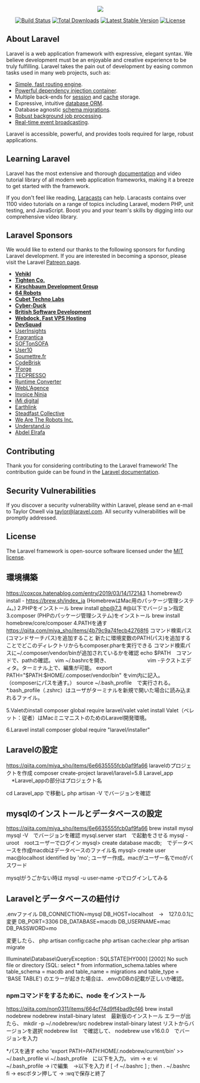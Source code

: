 <p align="center"><img src="https://laravel.com/assets/img/components/logo-laravel.svg"></p>

<p align="center">
<a href="https://travis-ci.org/laravel/framework"><img src="https://travis-ci.org/laravel/framework.svg" alt="Build Status"></a>
<a href="https://packagist.org/packages/laravel/framework"><img src="https://poser.pugx.org/laravel/framework/d/total.svg" alt="Total Downloads"></a>
<a href="https://packagist.org/packages/laravel/framework"><img src="https://poser.pugx.org/laravel/framework/v/stable.svg" alt="Latest Stable Version"></a>
<a href="https://packagist.org/packages/laravel/framework"><img src="https://poser.pugx.org/laravel/framework/license.svg" alt="License"></a>
</p>

## About Laravel

Laravel is a web application framework with expressive, elegant syntax. We believe development must be an enjoyable and creative experience to be truly fulfilling. Laravel takes the pain out of development by easing common tasks used in many web projects, such as:

- [Simple, fast routing engine](https://laravel.com/docs/routing).
- [Powerful dependency injection container](https://laravel.com/docs/container).
- Multiple back-ends for [session](https://laravel.com/docs/session) and [cache](https://laravel.com/docs/cache) storage.
- Expressive, intuitive [database ORM](https://laravel.com/docs/eloquent).
- Database agnostic [schema migrations](https://laravel.com/docs/migrations).
- [Robust background job processing](https://laravel.com/docs/queues).
- [Real-time event broadcasting](https://laravel.com/docs/broadcasting).

Laravel is accessible, powerful, and provides tools required for large, robust applications.

## Learning Laravel

Laravel has the most extensive and thorough [documentation](https://laravel.com/docs) and video tutorial library of all modern web application frameworks, making it a breeze to get started with the framework.

If you don't feel like reading, [Laracasts](https://laracasts.com) can help. Laracasts contains over 1100 video tutorials on a range of topics including Laravel, modern PHP, unit testing, and JavaScript. Boost you and your team's skills by digging into our comprehensive video library.

## Laravel Sponsors

We would like to extend our thanks to the following sponsors for funding Laravel development. If you are interested in becoming a sponsor, please visit the Laravel [Patreon page](https://patreon.com/taylorotwell).

- **[Vehikl](https://vehikl.com/)**
- **[Tighten Co.](https://tighten.co)**
- **[Kirschbaum Development Group](https://kirschbaumdevelopment.com)**
- **[64 Robots](https://64robots.com)**
- **[Cubet Techno Labs](https://cubettech.com)**
- **[Cyber-Duck](https://cyber-duck.co.uk)**
- **[British Software Development](https://www.britishsoftware.co)**
- **[Webdock, Fast VPS Hosting](https://www.webdock.io/en)**
- **[DevSquad](https://devsquad.com)**
- [UserInsights](https://userinsights.com)
- [Fragrantica](https://www.fragrantica.com)
- [SOFTonSOFA](https://softonsofa.com/)
- [User10](https://user10.com)
- [Soumettre.fr](https://soumettre.fr/)
- [CodeBrisk](https://codebrisk.com)
- [1Forge](https://1forge.com)
- [TECPRESSO](https://tecpresso.co.jp/)
- [Runtime Converter](http://runtimeconverter.com/)
- [WebL'Agence](https://weblagence.com/)
- [Invoice Ninja](https://www.invoiceninja.com)
- [iMi digital](https://www.imi-digital.de/)
- [Earthlink](https://www.earthlink.ro/)
- [Steadfast Collective](https://steadfastcollective.com/)
- [We Are The Robots Inc.](https://watr.mx/)
- [Understand.io](https://www.understand.io/)
- [Abdel Elrafa](https://abdelelrafa.com)

## Contributing

Thank you for considering contributing to the Laravel framework! The contribution guide can be found in the [Laravel documentation](https://laravel.com/docs/contributions).

## Security Vulnerabilities

If you discover a security vulnerability within Laravel, please send an e-mail to Taylor Otwell via [taylor@laravel.com](mailto:taylor@laravel.com). All security vulnerabilities will be promptly addressed.

## License

The Laravel framework is open-source software licensed under the [MIT license](https://opensource.org/licenses/MIT).


## 環境構築

https://coxcox.hatenablog.com/entry/2019/03/14/172143
1.homebrewのinstall - https://brew.sh/index_ja
 (HomebrewはMac用のパッケージ管理システム。)
2.PHPをインストール
 brew install php@7.3      #@以下でバージョン指定
3.composer (PHPのパッケージ管理システム)をインストール 
 brew install homebrew/core/composer
4.PATHを通す  https://qiita.com/miya_sho/items/4b79c9a74fecb42768f6
コマンド検索パス(コマンドサーチパス)を追加すること
新たに環境変数のPATH(パス)を追加することでどこのディレクトリからもcomposer.pharを実行できる
コマンド検索パスに~/.composer/vendor/binが追加されているかを確認
echo $PATH　コマンドで、pathの確認。
vim ~/.bashrcを開き、
　　　　　　　vim -テクストエディタ。ターミナル上で、編集が可能。
export PATH="$PATH:$HOME/.composer/vendor/bin"
をvim内に記入。
（composerにパスを通す。）
source ~/.bash_profile　で実行される。
      *.bash_profile（.zshrc）はユーザがターミナルを新規で開いた場合に読み込まれるファイル。

5.Valetのinstall
composer global require laravel/valet
valet install
Valet（ベレット：従者）はMacミニマニストのためのLaravel開発環境。

6.Laravel install
composer global require "laravel/installer"

## Laravelの設定
https://qiita.com/miya_sho/items/6e6635555fcb0af9fa66
laravelのプロジェクトを作成
composer create-project laravel/laravel=5.8 Laravel_app
　*Laravel_appの部分はプロジェクト名

cd Laravel_app で移動し
php artisan -V でバージョンを確認

## mysqlのインストールとデータベースの設定
https://qiita.com/miya_sho/items/6e6635555fcb0af9fa66
brew install mysql 
mysql -V　でバージョンを確認
mysql.server start　で起動をさせる
mysql -uroot　rootユーザーでログイン
mysql> create database macdb;　でデータベースを作成macdbはデータベースのファイル名
mysql> create user mac@localhost identified by 'mo'; ユーザー作成。macがユーザー名でmoがパスワード

mysqlがうごかない時は mysql -u user-name -pでログインしてみる


## Laravelとデータベースの紐付け
.envファイル
DB_CONNECTION=mysql
DB_HOST=localhost　→　127.0.0.1に変更
DB_PORT=3306
DB_DATABASE=macdb
DB_USERNAME=mac
DB_PASSWORD=mo

変更したら、
php artisan config:cache
php artisan cache:clear 
php artisan migrate 

Illuminate\Database\QueryException  : SQLSTATE[HY000] [2002] No such file or directory (SQL: select * from information_schema.tables where table_schema = macdb and table_name = migrations and table_type = 'BASE TABLE')
のエラーが起きた場合は、.envのDBの記載が正しいか確認。

### npmコマンドをするために、node をインストール
https://qiita.com/non0311/items/664cf74d9ff4bad9cf46
brew install nodebrew
nodebrew install-binary latest　最新版のインストール
エラーが出たら、
mkdir -p ~/.nodebrew/src
nodebrew install-binary latest
リストからバージョンを選択
nodebrew list　で確認して、
nodebrew use v16.0.0　でバージョンを入力

*パスを通す
echo 'export PATH=$PATH:$HOME/.nodebrew/current/bin' >> ~/.bash_profile
vi ~/.bash_profile　に以下を入力。
vim -> e: vi ~/.bash_profile -> iで編集　->以下を入力
if [ -f ~/.bashrc ] ; then
. ~/.bashrc
fi
-> escボタン押して -> :wqで保存と終了

